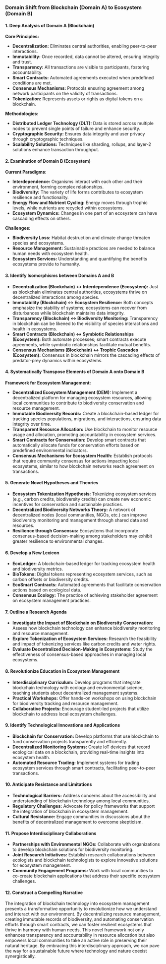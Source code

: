 ### Domain Shift from Blockchain (Domain A) to Ecosystem (Domain B)

#### 1. Deep Analysis of Domain A (Blockchain)

**Core Principles:**
- **Decentralization:** Eliminates central authorities, enabling peer-to-peer interactions.
- **Immutability:** Once recorded, data cannot be altered, ensuring integrity and trust.
- **Transparency:** All transactions are visible to participants, fostering accountability.
- **Smart Contracts:** Automated agreements executed when predefined conditions are met.
- **Consensus Mechanisms:** Protocols ensuring agreement among network participants on the validity of transactions.
- **Tokenization:** Represents assets or rights as digital tokens on a blockchain.

**Methodologies:**
- **Distributed Ledger Technology (DLT):** Data is stored across multiple nodes to prevent single points of failure and enhance security.
- **Cryptographic Security:** Ensures data integrity and user privacy through cryptographic techniques.
- **Scalability Solutions:** Techniques like sharding, rollups, and layer-2 solutions enhance transaction throughput.

#### 2. Examination of Domain B (Ecosystem)

**Current Paradigms:**
- **Interdependence:** Organisms interact with each other and their environment, forming complex relationships.
- **Biodiversity:** The variety of life forms contributes to ecosystem resilience and functionality.
- **Energy Flow and Nutrient Cycling:** Energy moves through trophic levels, while nutrients are recycled within ecosystems.
- **Ecosystem Dynamics:** Changes in one part of an ecosystem can have cascading effects on others.

**Challenges:**
- **Biodiversity Loss:** Habitat destruction and climate change threaten species and ecosystems.
- **Resource Management:** Sustainable practices are needed to balance human needs with ecosystem health.
- **Ecosystem Services:** Understanding and quantifying the benefits ecosystems provide to humanity.

#### 3. Identify Isomorphisms between Domains A and B

- **Decentralization (Blockchain) ↔ Interdependence (Ecosystem):** Just as blockchain eliminates central authorities, ecosystems thrive on decentralized interactions among species.
- **Immutability (Blockchain) ↔ Ecosystem Resilience:** Both concepts emphasize the stability of systems; ecosystems can recover from disturbances while blockchain maintains data integrity.
- **Transparency (Blockchain) ↔ Biodiversity Monitoring:** Transparency in blockchain can be likened to the visibility of species interactions and health in ecosystems.
- **Smart Contracts (Blockchain) ↔ Symbiotic Relationships (Ecosystem):** Both automate processes; smart contracts execute agreements, while symbiotic relationships facilitate mutual benefits.
- **Consensus Mechanisms (Blockchain) ↔ Trophic Cascades (Ecosystem):** Consensus in blockchain mirrors the cascading effects of predator-prey dynamics within ecosystems.

#### 4. Systematically Transpose Elements of Domain A onto Domain B

**Framework for Ecosystem Management:**
- **Decentralized Ecosystem Management (DEM):** Implement a decentralized platform for managing ecosystem resources, allowing local communities to contribute to biodiversity conservation and resource management.
- **Immutable Biodiversity Records:** Create a blockchain-based ledger for tracking species populations, migrations, and interactions, ensuring data integrity over time.
- **Transparent Resource Allocation:** Use blockchain to monitor resource usage and allocation, promoting accountability in ecosystem services.
- **Smart Contracts for Conservation:** Develop smart contracts that automatically allocate funds for conservation efforts based on predefined environmental indicators.
- **Consensus Mechanisms for Ecosystem Health:** Establish protocols that require community consensus for actions impacting local ecosystems, similar to how blockchain networks reach agreement on transactions.

#### 5. Generate Novel Hypotheses and Theories

- **Ecosystem Tokenization Hypothesis:** Tokenizing ecosystem services (e.g., carbon credits, biodiversity credits) can create new economic incentives for conservation and sustainable practices.
- **Decentralized Biodiversity Networks Theory:** A network of decentralized nodes (local communities, NGOs, etc.) can improve biodiversity monitoring and management through shared data and resources.
- **Resilience through Consensus:** Ecosystems that incorporate consensus-based decision-making among stakeholders may exhibit greater resilience to environmental changes.

#### 6. Develop a New Lexicon

- **EcoLedger:** A blockchain-based ledger for tracking ecosystem health and biodiversity metrics.
- **BioTokens:** Digital tokens representing ecosystem services, such as carbon offsets or biodiversity credits.
- **EcoSmart Contracts:** Automated agreements that facilitate conservation actions based on ecological data.
- **Consensus Ecology:** The practice of achieving stakeholder agreement on ecosystem management practices.

#### 7. Outline a Research Agenda

- **Investigate the Impact of Blockchain on Biodiversity Conservation:** Assess how blockchain technology can enhance biodiversity monitoring and resource management.
- **Explore Tokenization of Ecosystem Services:** Research the feasibility and impact of tokenizing services like carbon credits and water rights.
- **Evaluate Decentralized Decision-Making in Ecosystems:** Study the effectiveness of consensus-based approaches in managing local ecosystems.

#### 8. Revolutionize Education in Ecosystem Management

- **Interdisciplinary Curriculum:** Develop programs that integrate blockchain technology with ecology and environmental science, teaching students about decentralized management systems.
- **Practical Workshops:** Offer hands-on workshops on using blockchain for biodiversity tracking and resource management.
- **Collaborative Projects:** Encourage student-led projects that utilize blockchain to address local ecosystem challenges.

#### 9. Identify Technological Innovations and Applications

- **Blockchain for Conservation:** Develop platforms that use blockchain to fund conservation projects transparently and efficiently.
- **Decentralized Monitoring Systems:** Create IoT devices that record ecological data on a blockchain, providing real-time insights into ecosystem health.
- **Automated Resource Trading:** Implement systems for trading ecosystem services through smart contracts, facilitating peer-to-peer transactions.

#### 10. Anticipate Resistance and Limitations

- **Technological Barriers:** Address concerns about the accessibility and understanding of blockchain technology among local communities.
- **Regulatory Challenges:** Advocate for policy frameworks that support the integration of blockchain in ecosystem management.
- **Cultural Resistance:** Engage communities in discussions about the benefits of decentralized management to overcome skepticism.

#### 11. Propose Interdisciplinary Collaborations

- **Partnerships with Environmental NGOs:** Collaborate with organizations to develop blockchain solutions for biodiversity monitoring.
- **Joint Research Initiatives:** Establish research collaborations between ecologists and blockchain technologists to explore innovative solutions for ecosystem management.
- **Community Engagement Programs:** Work with local communities to co-create blockchain applications that address their specific ecosystem challenges.

#### 12. Construct a Compelling Narrative

The integration of blockchain technology into ecosystem management presents a transformative opportunity to revolutionize how we understand and interact with our environment. By decentralizing resource management, creating immutable records of biodiversity, and automating conservation efforts through smart contracts, we can foster resilient ecosystems that thrive in harmony with human needs. This novel framework not only enhances transparency and accountability in resource allocation but also empowers local communities to take an active role in preserving their natural heritage. By embracing this interdisciplinary approach, we can pave the way for a sustainable future where technology and nature coexist synergistically.